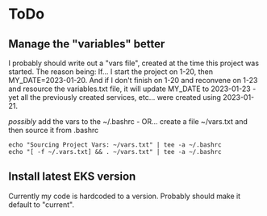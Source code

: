 # ToDo

## Manage the "variables" better
I probably should write out a "vars file", created at the time this project was started.  The reason being:  If... I start the project on 1-20, then MY_DATE=2023-01-20.  And if I don't finish on 1-20 and reconvene on 1-23 and resource the variables.txt file, it will update MY_DATE to 2023-01-23 - yet all the previously created services, etc... were created using 2023-01-21.  

*possibly* add the vars to the ~/.bashrc - OR... create a file ~/vars.txt and then source it from .bashrc  
```
echo "Sourcing Project Vars: ~/vars.txt" | tee -a ~/.bashrc  
echo "[ -f ~/.vars.txt] && . ~/vars.txt" | tee -a ~/.bashrc  
```

## Install latest EKS version
Currently my code is hardcoded to a version.  Probably should make it default to "current".
